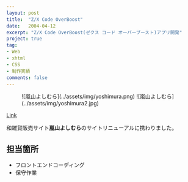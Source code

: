 ```yaml
---
layout: post
title:  "Z/X Code OverBoost"
date:   2004-04-12
excerpt: "Z/X Code OverBoost(ゼクス コード オーバーブースト)アプリ開発"
project: true
tag:
- Web
- xhtml 
- CSS
- 制作実績
comments: false
---
```


<figure class="half">
    ![嵐山よしむら](../assets/img/yoshimura.png)
    ![嵐山よしむら](../assets/img/yoshimura2.jpg)
    <figcaption></figcaption>
</figure>
<div class="center">
    <a href="http://yoshimura-gr.com/soba/index.php" class="btn">Link</a>
</div>

和雑貨販売サイト<b>嵐山よしむら</b>のサイトリニューアルに携わりました。

## 担当箇所
* フロントエンドコーディング
* 保守作業
